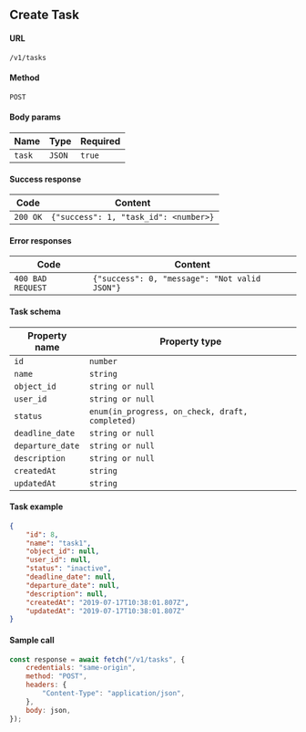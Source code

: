 ## Create Task

#### URL

`/v1/tasks`

#### Method

`POST`

#### Body params

| Name   | Type   | Required |
| ------ | ------ | -------- |
| `task` | `JSON` | `true`   |

#### Success response

| Code     | Content                               |
| -------- | ------------------------------------- |
| `200 OK` | `{"success": 1, "task_id": <number>}` |

#### Error responses

| Code              | Content                                       |
| ----------------- | --------------------------------------------- |
| `400 BAD REQUEST` | `{"success": 0, "message": "Not valid JSON"}` |

#### Task schema

| Property name    | Property type                                   |
| ---------------- | ----------------------------------------------- |
| `id`             | `number`                                        |
| `name`           | `string`                                        |
| `object_id`      | `string or null`                                |
| `user_id`        | `string or null`                                |
| `status`         | `enum(in_progress, on_check, draft, completed)` |
| `deadline_date`  | `string or null`                                |
| `departure_date` | `string or null`                                |
| `description`    | `string or null`                                |
| `createdAt`      | `string`                                        |
| `updatedAt`      | `string`                                        |

#### Task example

```json
{
    "id": 8,
    "name": "task1",
    "object_id": null,
    "user_id": null,
    "status": "inactive",
    "deadline_date": null,
    "departure_date": null,
    "description": null,
    "createdAt": "2019-07-17T10:38:01.807Z",
    "updatedAt": "2019-07-17T10:38:01.807Z"
}
```

#### Sample call

```javascript
const response = await fetch("/v1/tasks", {
    credentials: "same-origin",
    method: "POST",
    headers: {
        "Content-Type": "application/json",
    },
    body: json,
});
```
